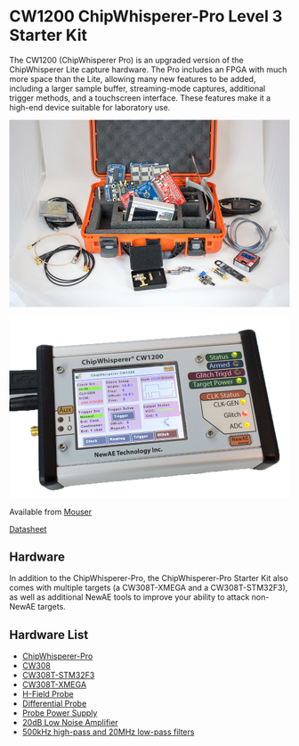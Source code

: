 # CW1200 ChipWhisperer-Pro Level 3 Starter Kit

The CW1200 (ChipWhisperer Pro) is an upgraded version of the
ChipWhisperer Lite capture hardware. The Pro includes an FPGA with much
more space than the Lite, allowing many new features to be added,
including a larger sample buffer, streaming-mode captures, additional
trigger methods, and a touchscreen interface. These features make it a
high-end device suitable for laboratory use.

![lvl3-starter.jpg](Images/lvl3-starter.jpg)

![CWP.png](Images/CWP.png "ChipWhisperer-Pro")

Available from [Mouser](https://www.mouser.com/ProductDetail/NewAE/NAE-CW1200-KIT?qs=r5DSvlrkXmLyU5eeg845BA%3D%3D)

[Datasheet](https://media.newae.com/datasheets/NAE-CW1200_datasheet.pdf)

## Hardware

In addition to the ChipWhisperer-Pro, the ChipWhisperer-Pro Starter Kit also comes with
multiple targets (a CW308T-XMEGA and a CW308T-STM32F3), as well as additional
NewAE tools to improve your ability to attack non-NewAE targets.

## Hardware List

* [ChipWhisperer-Pro](../Capture/ChipWhisperer-Pro.md)
* [CW308](../Targets/CW308%20UFO.md)
* [CW308T-STM32F3](../chipwhisperer-target-cw308t/CW308T_STM32F/README.md)
* [CW308T-XMEGA](../chipwhisperer-target-cw308t/CW308T_XMEGA/README.md)
* [H-Field Probe](../Tools/CW505%20Planar%20H-Field%20Probe.md)
* [Differential Probe](../Tools/CW501%20Differential%20Probe.md)
* [Probe Power Supply](../Tools/CW503%20Probe%20Power%20Supply.md)
* [20dB Low Noise Amplifier](../Tools/CW502%20Low%20Noise%20Amplifier.md)
* [500kHz high-pass and 20MHz low-pass filters](../Tools/CW508%20SMA%20Analog%20Filters.md)
